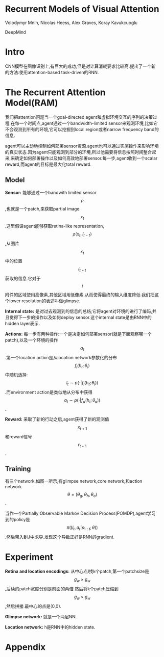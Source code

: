 # Recurrent Models of Visual Attention

Volodymyr Mnih, Nicolas Heess, Alex Graves, Koray Kavukcuoglu

DeepMind

# Intro

CNN模型在图像识别上,有巨大的成功,但是对计算消耗要求比较高.提出了一个新的方法:使用attention-based task-driven的RNN.

# The Recurrent Attention Model(RAM)

我们把attention问题当一个goal-directed agent和虚拟环境交互的序列的决策过程.在每一个时间点,agent通过一个bandwidth-limited sensor来观测环境,比如它不会观测到所有的环境,它可以挖掘到local region或者narrow frequency band的信息.

agent可以主动地控制如何部署sensor资源.agent也可以通过实施操作来影响环境的真实状态.因为agent只能观测到部分的环境,所以他需要将信息按照时间整合起来,来确定如何部署操作以及如何高效地部署sensor.每一步,agent收到一个scalar reward,而agent的目标是最大化total reward.

## Model

**Sensor:** 能够通过一个bandwith limited sensor $$\rho$$,也就是一个patch,来获取partial image $$x_t$$.这里假设agent能够获取retina-like representation,$$\rho(x_t, l_{t-1})$$,从图片$$x_t$$中的位置$$l_{t-1}$$获取的信息.它对于$$l$$附件的区域使用高像素,其他区域用低像素,从而使得最终的输入维度降低.我们把这个lower resolution的表述叫做glimpse.

**Internal state:** 是对过去观测到的信息的总结;它将agent对环境的进行了编码,并且觉得下一步的操作以及如何deploy sensor.这个internal state是由RNN中的hidden layer表示.

**Actions:** 每一步有两种操作:一个是决定如何部署sensor(就是下面观察哪一个patch),以及一个环境的操作$$a_t$$.第一个location action是从location network参数化的分布$$f_l(h_t;\theta_l)$$中随机选择: $$l_t \sim p(\cdot | f_l(h_t;\theta_l))$$.而environment action是类似地从分布中获得$$a_t \sim p(\cdot | f_a(h_t;\theta_a))$$.

**Reward:** 采取了新的行动之后,agent获得了新的观测值$$x_{t+1}$$和reward信号$$r_{t+1}$$.

## Training

有三个network,如图一所示,有glimpse network,core network,和action network $$\theta = (\theta_g, \theta_h, \theta_a)$$.

当作一个Partially Observable Markov Decision Process(POMDP),agent学习到的policy是$$\pi( (l_t, a_t| s_{1:t}; \theta) )$$.然后带入到J中求导.发现这个导数正好是RNN的gradient.

# Experiment

**Retina and location encodings:** 从中心点l找k个patch,第一个patchsize是$$g_w \times g_w$$,后续的patch宽度分别是前面的两倍.然后将k个patch压缩到$$g_w \times g_w$$,然后拼接.最中心的点是(0,0).

**Glimpse network:** 就是一个两层NN.

**Location network:** h是RNN中的hidden state.

# Appendix

